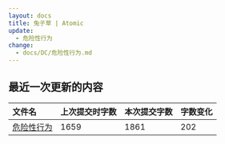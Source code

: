 ```yaml
---
layout: docs
title: 兔子草 | Atomic
update: 
  - 危险性行为
change:
  - docs/DC/危险性行为.md
---
```


## 最近一次更新的内容

|文件名|上次提交时字数|本次提交字数|字数变化|
|:-|:-|:-|:-|
|[危险性行为](DC/危险性行为.md)|1659|1861|202|
